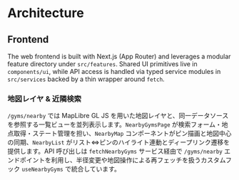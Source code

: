 # Architecture

## Frontend

The web frontend is built with Next.js (App Router) and leverages a modular feature directory under `src/features`. Shared UI primitives live in `components/ui`, while API access is handled via typed service modules in `src/services` backed by a thin wrapper around `fetch`.

### 地図レイヤ & 近隣検索

`/gyms/nearby` では MapLibre GL JS を用いた地図レイヤと、同一データソースを参照する一覧ビューを並列表示します。`NearbyGymsPage` が検索フォーム・地点取得・ステート管理を担い、`NearbyMap` コンポーネントがピン描画と地図中心の同期、`NearbyList` がリスト⇔ピンのハイライト連動とディープリンク遷移を提供します。API 呼び出しは `fetchNearbyGyms` サービス経由で `/gyms/nearby` エンドポイントを利用し、半径変更や地図操作による再フェッチを扱うカスタムフック `useNearbyGyms` で統合しています。
